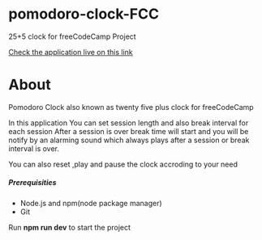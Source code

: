 # pomodoro-clock-FCC
25+5 clock for freeCodeCamp Project

[Check the application live on this link](https://cool-liger-bd2d1c.netlify.app/)

# About

Pomodoro Clock also known as twenty five plus clock for freeCodeCamp 

In this application You can set session length and also break interval for each session 
After a session is over break time will start and you will be notify by an alarming sound which 
always plays after a session or break interval is over.

You can also reset ,play and pause the clock accroding to your need

##### Prerequisities
+ Node.js and npm(node package manager)
+ Git

Run **npm run dev** to start the project
